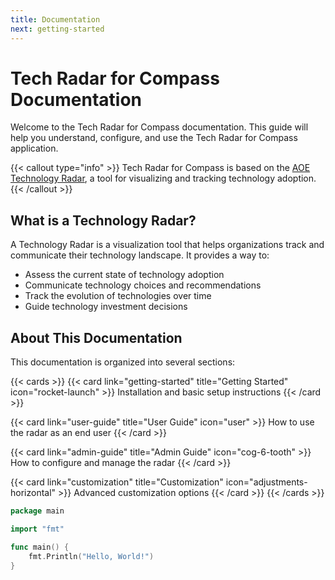 ```yaml
---
title: Documentation
next: getting-started
---
```


# Tech Radar for Compass Documentation

Welcome to the Tech Radar for Compass documentation. This guide will help you understand, configure, and use the Tech Radar for Compass application.

{{< callout type="info" >}}
Tech Radar for Compass is based on the [AOE Technology Radar](https://www.aoe.com/techradar/), a tool for visualizing and tracking technology adoption.
{{< /callout >}}

## What is a Technology Radar?

A Technology Radar is a visualization tool that helps organizations track and communicate their technology landscape. It provides a way to:

- Assess the current state of technology adoption
- Communicate technology choices and recommendations
- Track the evolution of technologies over time
- Guide technology investment decisions

## About This Documentation

This documentation is organized into several sections:

{{< cards >}}
  {{< card link="getting-started" title="Getting Started" icon="rocket-launch" >}}
    Installation and basic setup instructions
  {{< /card >}}
  
  {{< card link="user-guide" title="User Guide" icon="user" >}}
    How to use the radar as an end user
  {{< /card >}}
  
  {{< card link="admin-guide" title="Admin Guide" icon="cog-6-tooth" >}}
    How to configure and manage the radar
  {{< /card >}}
  
  {{< card link="customization" title="Customization" icon="adjustments-horizontal" >}}
    Advanced customization options
  {{< /card >}}
{{< /cards >}}

```go {filename="main.go"}
package main

import "fmt"

func main() {
    fmt.Println("Hello, World!")
}
```
